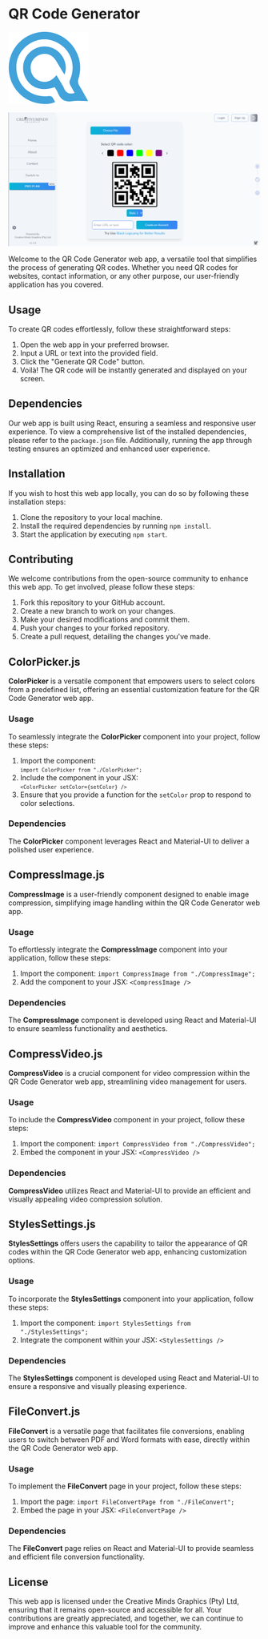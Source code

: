 # QR Code Generator

![Q Logo](https://github.com/Ubaton/QRCode/blob/master/src/assets/icons/Q.png)

![QR Code Website Image](https://github.com/Ubaton/QRCode/blob/master/src/assets/images/CMG_QRcodeG.png)

Welcome to the QR Code Generator web app, a versatile tool that simplifies the process of generating QR codes. Whether you need QR codes for websites, contact information, or any other purpose, our user-friendly application has you covered.

## Usage

To create QR codes effortlessly, follow these straightforward steps:

1. Open the web app in your preferred browser.
2. Input a URL or text into the provided field.
3. Click the "Generate QR Code" button.
4. Voilà! The QR code will be instantly generated and displayed on your screen.

## Dependencies

Our web app is built using React, ensuring a seamless and responsive user experience.
To view a comprehensive list of the installed dependencies, please refer to the `package.json` file. Additionally, running the app through testing ensures an optimized and enhanced user experience.

## Installation

If you wish to host this web app locally, you can do so by following these installation steps:

1. Clone the repository to your local machine.
2. Install the required dependencies by running `npm install`.
3. Start the application by executing `npm start`.

## Contributing

We welcome contributions from the open-source community to enhance this web app. To get involved, please follow these steps:

1. Fork this repository to your GitHub account.
2. Create a new branch to work on your changes.
3. Make your desired modifications and commit them.
4. Push your changes to your forked repository.
5. Create a pull request, detailing the changes you've made.

## ColorPicker.js

**ColorPicker** is a versatile component that empowers users to select colors from a predefined list, offering an essential customization feature for the QR Code Generator web app.

### Usage

To seamlessly integrate the **ColorPicker** component into your project, follow these steps:

1. Import the component:<code> `import ColorPicker from "./ColorPicker";` </code>
2. Include the component in your JSX: <code> `<ColorPicker setColor={setColor} />`</code>
3. Ensure that you provide a function for the `setColor` prop to respond to color selections.

### Dependencies

The **ColorPicker** component leverages React and Material-UI to deliver a polished user experience.

## CompressImage.js

**CompressImage** is a user-friendly component designed to enable image compression, simplifying image handling within the QR Code Generator web app.

### Usage

To effortlessly integrate the **CompressImage** component into your application, follow these steps:

1. Import the component: `import CompressImage from "./CompressImage";`
2. Add the component to your JSX: `<CompressImage />`

### Dependencies

The **CompressImage** component is developed using React and Material-UI to ensure seamless functionality and aesthetics.

## CompressVideo.js

**CompressVideo** is a crucial component for video compression within the QR Code Generator web app, streamlining video management for users.

### Usage

To include the **CompressVideo** component in your project, follow these steps:

1. Import the component: `import CompressVideo from "./CompressVideo";`
2. Embed the component in your JSX: `<CompressVideo />`

### Dependencies

**CompressVideo** utilizes React and Material-UI to provide an efficient and visually appealing video compression solution.

## StylesSettings.js

**StylesSettings** offers users the capability to tailor the appearance of QR codes within the QR Code Generator web app, enhancing customization options.

### Usage

To incorporate the **StylesSettings** component into your application, follow these steps:

1. Import the component: `import StylesSettings from "./StylesSettings";`
2. Integrate the component within your JSX: `<StylesSettings />`

### Dependencies

The **StylesSettings** component is developed using React and Material-UI to ensure a responsive and visually pleasing experience.

## FileConvert.js

**FileConvert** is a versatile page that facilitates file conversions, enabling users to switch between PDF and Word formats with ease, directly within the QR Code Generator web app.

### Usage

To implement the **FileConvert** page in your project, follow these steps:

1. Import the page: `import FileConvertPage from "./FileConvert";`
2. Embed the page in your JSX: `<FileConvertPage />`

### Dependencies

The **FileConvert** page relies on React and Material-UI to provide seamless and efficient file conversion functionality.

## License

This web app is licensed under the Creative Minds Graphics (Pty) Ltd, ensuring that it remains open-source and accessible for all. Your contributions are greatly appreciated, and together, we can continue to improve and enhance this valuable tool for the community.
